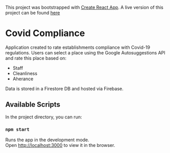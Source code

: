 This project was bootstrapped with [Create React App](https://github.com/facebook/create-react-app).
A live version of this project can be found [here](https://covid-compliance-react-app.web.app/)

# Covid Compliance

Application created to rate establishments compliance with Covid-19 regulations.
Users can select a place using the Google Autosuggestions API and rate this place based on:

- Staff
- Cleanliness
- Aherance

Data is stored in a Firestore DB and hosted via Firebase.

## Available Scripts

In the project directory, you can run:

### `npm start`

Runs the app in the development mode.<br />
Open [http://localhost:3000](http://localhost:3000) to view it in the browser.

